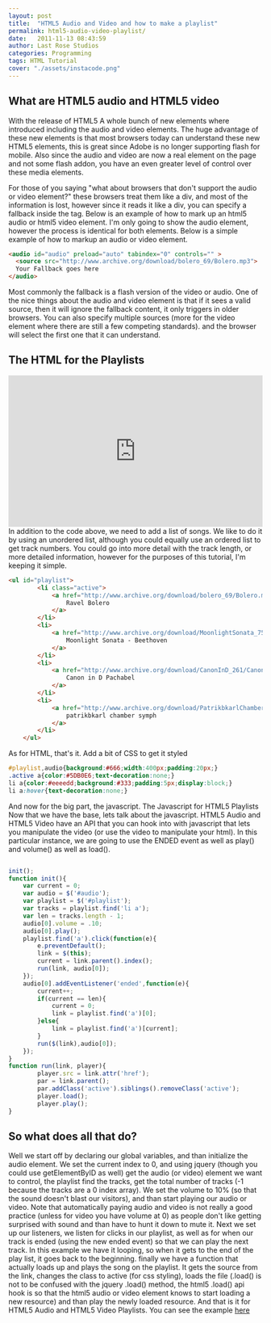 ```yaml
---
layout: post
title:  "HTML5 Audio and Video and how to make a playlist"
permalink: html5-audio-video-playlist/
date:   2011-11-13 08:43:59
author: Last Rose Studios
categories: Programming
tags: HTML Tutorial
cover: "./assets/instacode.png"
---
```


## What are HTML5 audio and HTML5 video

With the release of HTML5 A whole bunch of new elements where introduced including the audio and video elements. The huge advantage of these new elements is that most browsers today can understand these new HTML5 elements, this is great since Adobe is no longer supporting flash for mobile. Also since the audio and video are now a real element on the page and not some flash addon, you have an even greater level of control over these media elements.

For those of you saying "what about browsers that don't support the audio or video element?" these browsers treat them like a div, and most of the information is lost, however since it reads it like a div, you can specify a fallback inside the tag. Below is an example of how to mark up an html5 audio or html5 video element. I'm only going to show the audio element, however the process is identical for both elements. Below is a simple example of how to markup an audio or video element.

```html
<audio id="audio" preload="auto" tabindex="0" controls="" >
  <source src="http://www.archive.org/download/bolero_69/Bolero.mp3">
  Your Fallback goes here
</audio>
```

Most commonly the fallback is a flash version of the video or audio. One of the nice things about the audio and video element is that if it sees a valid source, then it will ignore the fallback content, it only triggers in older browsers. You can also specify multiple sources (more for the video element where there are still a few competing standards). and the browser will select the first one that it can understand.

## The HTML for the Playlists

<iframe src="http://jsfiddle.net/lastrose/vkMqR/embedded/result" height="300" width="100%" frameborder="0"></iframe>In addition to the code above, we need to add a list of songs. We like to do it by using an unordered list, although you could equally use an ordered list to get track numbers. You could go into more detail with the track length, or more detailed information, however for the purposes of this tutorial, I'm keeping it simple.

```html
<ul id="playlist">
        <li class="active">
            <a href="http://www.archive.org/download/bolero_69/Bolero.mp3">
                Ravel Bolero
            </a>
        </li>
        <li>
            <a href="http://www.archive.org/download/MoonlightSonata_755/Beethoven-MoonlightSonata.mp3">
                Moonlight Sonata - Beethoven
            </a>
        </li>
        <li>
            <a href="http://www.archive.org/download/CanonInD_261/CanoninD.mp3">
                Canon in D Pachabel
            </a>
        </li>
        <li>
            <a href="http://www.archive.org/download/PatrikbkarlChamberSymph/PatrikbkarlChamberSymph_vbr_mp3.zip">
                patrikbkarl chamber symph
            </a>
        </li>
    </ul>
```

As for HTML, that's it. Add a bit of CSS to get it styled

```css
#playlist,audio{background:#666;width:400px;padding:20px;}
.active a{color:#5DB0E6;text-decoration:none;}
li a{color:#eeeedd;background:#333;padding:5px;display:block;}
li a:hover{text-decoration:none;}
```

And now for the big part, the javascript. The Javascript for HTML5 Playlists Now that we have the base, lets talk about the javascript. HTML5 Audio and HTML5 Video have an API that you can hook into with javascript that lets you manipulate the video (or use the video to manipulate your html). In this particular instance, we are going to use the ENDED event as well as play() and volume() as well as load().

```javascript

init();
function init(){
    var current = 0;
    var audio = $('#audio');
    var playlist = $('#playlist');
    var tracks = playlist.find('li a');
    var len = tracks.length - 1;
    audio[0].volume = .10;
    audio[0].play();
    playlist.find('a').click(function(e){
        e.preventDefault();
        link = $(this);
        current = link.parent().index();
        run(link, audio[0]);
    });
    audio[0].addEventListener('ended',function(e){
        current++;
        if(current == len){
            current = 0;
            link = playlist.find('a')[0];
        }else{
            link = playlist.find('a')[current];    
        }
        run($(link),audio[0]);
    });
}
function run(link, player){
        player.src = link.attr('href');
        par = link.parent();
        par.addClass('active').siblings().removeClass('active');
        player.load();
        player.play();
}
```

## So what does all that do?

Well we start off by declaring our global variables, and than initialize the audio element. We set the current index to 0, and using jquery (though you could use getElementByID as well) get the audio (or video) element we want to control, the playlist find the tracks, get the total number of tracks (-1 because the tracks are a 0 index array). We set the volume to 10% (so that the sound doesn't blast our visitors), and than start playing our audio or video. Note that automatically paying audio and video is not really a good practice (unless for video you have volume at 0) as people don't like getting surprised with sound and than have to hunt it down to mute it. Next we set up our listeners, we listen for clicks in our playlist, as well as for when our track is ended (using the new ended event) so that we can play the next track. In this example we have it looping, so when it gets to the end of the play list, it goes back to the beginning. finally we have a function that actually loads up and plays the song on the playlist. It gets the source from the link, changes the class to active (for css styling), loads the file (.load() is not to be confused with the jquery .load() method, the html5 .load() api hook is so that the html5 audio or video element knows to start loading a new resource) and than play the newly loaded resource. And that is it for HTML5 Audio and HTML5 Video Playlists. You can see the example [here](http://jsfiddle.net/lastrose/vkMqR/)
